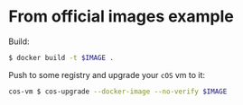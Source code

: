 # From official images example

Build:

```bash
$ docker build -t $IMAGE .
```

Push to some registry and upgrade your `cOS` vm to it:

```bash
cos-vm $ cos-upgrade --docker-image --no-verify $IMAGE
```